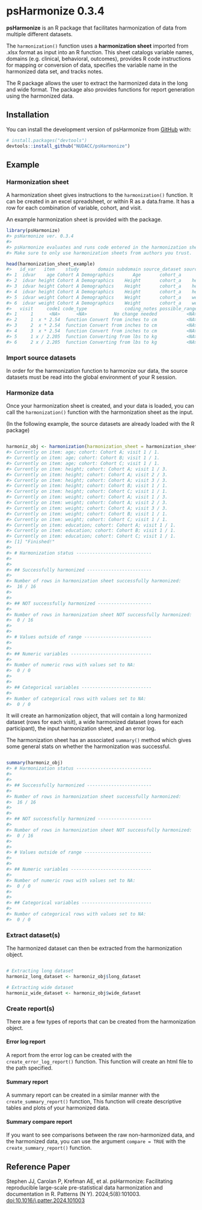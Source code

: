 
<!-- README.md is generated from README.Rmd. Please edit that file -->

# psHarmonize 0.3.4

<!-- badges: start -->
<!-- badges: end -->

**psHarmonize** is an R package that facilitates harmonization of data
from multiple different datasets.

The `harmonization()` function uses a **harmonization sheet** imported
from .xlsx format as input into an R function. This sheet catalogs
variable names, domains (e.g. clinical, behavioral, outcomes), provides
R code instructions for mapping or conversion of data, specifies the
variable name in the harmonized data set, and tracks notes.

The R package allows the user to extract the harmonized data in the long
and wide format. The package also provides functions for report
generation using the harmonized data.

## Installation

You can install the development version of psHarmonize from
[GitHub](https://github.com/) with:

``` r
# install.packages("devtools")
devtools::install_github("NUDACC/psHarmonize")
```

## Example

### Harmonization sheet

A harmonization sheet gives instructions to the `harmonization()`
function. It can be created in an excel spreadsheet, or within R as a
data.frame. It has a row for each combination of variable, cohort, and
visit.

An example harmonization sheet is provided with the package.

``` r
library(psHarmonize)
#> psHarmonize ver. 0.3.4
#> 
#> psHarmonize evaluates and runs code entered in the harmonization sheet.
#> Make sure to only use harmonization sheets from authors you trust.

head(harmonization_sheet_example)
#>   id_var   item    study       domain subdomain source_dataset source_item
#> 1  idvar    age Cohort A Demographics       Age       cohort_a         age
#> 2  idvar height Cohort A Demographics    Height       cohort_a    height_1
#> 3  idvar height Cohort A Demographics    Height       cohort_a    height_2
#> 4  idvar height Cohort A Demographics    Height       cohort_a    height_3
#> 5  idvar weight Cohort A Demographics    Weight       cohort_a    weight_1
#> 6  idvar weight Cohort A Demographics    Weight       cohort_a    weight_2
#>   visit     code1 code_type              coding_notes possible_range
#> 1     1      <NA>      <NA>          No change needed           <NA>
#> 2     1  x * 2.54  function Convert from inches to cm           <NA>
#> 3     2  x * 2.54  function Convert from inches to cm           <NA>
#> 4     3  x * 2.54  function Convert from inches to cm           <NA>
#> 5     1 x / 2.205  function Converting from lbs to kg           <NA>
#> 6     2 x / 2.205  function Converting from lbs to kg           <NA>
```

### Import source datasets

In order for the harmonization function to harmonize our data, the
source datasets must be read into the global environment of your R
session.

### Harmonize data

Once your harmonization sheet is created, and your data is loaded, you
can call the `harmonization()` function with the harmonization sheet as
the input.

(In the following example, the source datasets are already loaded with
the R package)

``` r

harmoniz_obj <- harmonization(harmonization_sheet = harmonization_sheet_example)
#> Currently on item: age; cohort: Cohort A; visit 1 / 1.
#> Currently on item: age; cohort: Cohort B; visit 1 / 1.
#> Currently on item: age; cohort: Cohort C; visit 1 / 1.
#> Currently on item: height; cohort: Cohort A; visit 1 / 3.
#> Currently on item: height; cohort: Cohort A; visit 2 / 3.
#> Currently on item: height; cohort: Cohort A; visit 3 / 3.
#> Currently on item: height; cohort: Cohort B; visit 1 / 1.
#> Currently on item: height; cohort: Cohort C; visit 1 / 1.
#> Currently on item: weight; cohort: Cohort A; visit 1 / 3.
#> Currently on item: weight; cohort: Cohort A; visit 2 / 3.
#> Currently on item: weight; cohort: Cohort A; visit 3 / 3.
#> Currently on item: weight; cohort: Cohort B; visit 1 / 1.
#> Currently on item: weight; cohort: Cohort C; visit 1 / 1.
#> Currently on item: education; cohort: Cohort A; visit 1 / 1.
#> Currently on item: education; cohort: Cohort B; visit 1 / 1.
#> Currently on item: education; cohort: Cohort C; visit 1 / 1.
#> [1] "Finished!"
#> 
#> # Harmonization status ----------------------------
#> 
#> 
#> ## Successfully harmonized ------------------------ 
#> 
#> Number of rows in harmonization sheet successfully harmonized:  
#>  16 / 16 
#> 
#> 
#> ## NOT successfully harmonized -------------------- 
#> 
#> Number of rows in harmonization sheet NOT successfully harmonized:  
#>  0 / 16 
#> 
#> 
#> # Values outside of range -------------------------
#> 
#> 
#> ## Numeric variables ------------------------------ 
#> 
#> Number of numeric rows with values set to NA:  
#>  0 / 0 
#> 
#> 
#> ## Categorical variables -------------------------- 
#> 
#> Number of categorical rows with values set to NA:  
#>  0 / 0
```

It will create an harmonization object, that will contain a long
harmonized dataset (rows for each visit), a wide harmonized dataset
(rows for each participant), the input harmonization sheet, and an error
log.

The harmonization sheet has an associated `summary()` method which gives
some general stats on whether the harmonization was successful.

``` r

summary(harmoniz_obj)
#> # Harmonization status ----------------------------
#> 
#> 
#> ## Successfully harmonized ------------------------ 
#> 
#> Number of rows in harmonization sheet successfully harmonized:  
#>  16 / 16 
#> 
#> 
#> ## NOT successfully harmonized -------------------- 
#> 
#> Number of rows in harmonization sheet NOT successfully harmonized:  
#>  0 / 16 
#> 
#> 
#> # Values outside of range -------------------------
#> 
#> 
#> ## Numeric variables ------------------------------ 
#> 
#> Number of numeric rows with values set to NA:  
#>  0 / 0 
#> 
#> 
#> ## Categorical variables -------------------------- 
#> 
#> Number of categorical rows with values set to NA:  
#>  0 / 0
```

### Extract dataset(s)

The harmonized dataset can then be extracted from the harmonization
object.

``` r

# Extracting long dataset
harmoniz_long_dataset <- harmoniz_obj$long_dataset

# Extracting wide dataset
harmoniz_wide_dataset <- harmoniz_obj$wide_dataset
```

### Create report(s)

There are a few types of reports that can be created from the
harmonization object.

#### Error log report

A report from the error log can be created with the
`create_error_log_report()` function. This function will create an html
file to the path specified.

#### Summary report

A summary report can be created in a similar manner with the
`create_summary_report()` function, This function will create
descriptive tables and plots of your harmonized data.

#### Summary compare report

If you want to see comparisons between the raw non-harmonized data, and
the harmonized data, you can use the argument `compare = TRUE` with the
`create_summary_report()` function.

## Reference Paper

Stephen JJ, Carolan P, Krefman AE, et al. psHarmonize: Facilitating
reproducible large-scale pre-statistical data harmonization and
documentation in R. Patterns (N Y). 2024;5(8):101003.
<doi:10.1016/j.patter.2024.101003>
